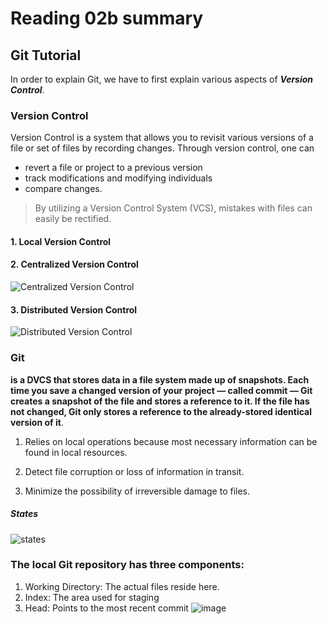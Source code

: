 # Reading 02b summary
## Git Tutorial
 In order to explain Git, we have to first explain various aspects of ***Version Control***.
 ### Version Control
Version Control is a system that allows you to revisit various versions of a file or set of files by recording changes.
Through version control, one can
+ revert a file or project to a previous version
+ track modifications and modifying individuals 
+ compare changes. 
> By utilizing a Version Control System (VCS), mistakes with files can easily be rectified.

#### 1. Local Version Control
#### 2. Centralized Version Control
  ![Centralized Version Control](https://i0.wp.com/homes.cs.washington.edu/~mernst/advice/version-control-fig2.png?zoom=2)
#### 3. Distributed Version Control
![Distributed Version Control](https://i1.wp.com/homes.cs.washington.edu/~mernst/advice/version-control-fig3.png?zoom=2)
### Git
**is a DVCS that stores data in a file system made up of snapshots. Each time you save a changed version of your project — called commit — Git creates a snapshot of the file and stores a reference to it. If the file has not changed, Git only stores a reference to the already-stored identical version of it**.
  1. Relies on local operations because most necessary information can be found in local resources. 

  2. Detect file corruption or loss of information in transit.

  3. Minimize the possibility of irreversible damage to files.

 ##### States
  ![states](https://1.bp.blogspot.com/-CtkCo1YBqXw/XS34ZPnXLfI/AAAAAAAANXI/3B6VsP-YlbQdYJrulJAZWvHVhQOMIkNAQCLcBGAs/s400/git%2Bstates.png)
  
  ### The local Git repository has three components:

1. Working Directory: The actual files reside here.
2. Index: The area used for staging
3. Head: Points to the most recent commit
![image](https://blog.udemy.com/wp-content/uploads/2015/08/image036.png)

